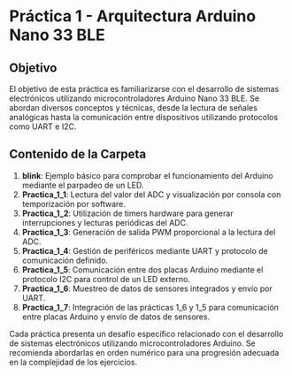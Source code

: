 # Práctica 1 - Arquitectura Arduino Nano 33 BLE 

## Objetivo

El objetivo de esta práctica es familiarizarse con el desarrollo de sistemas electrónicos utilizando microcontroladores Arduino Nano 33 BLE. Se abordan diversos conceptos y técnicas, desde la lectura de señales analógicas hasta la comunicación entre dispositivos utilizando protocolos como UART e I2C.

## Contenido de la Carpeta

1. **blink**: Ejemplo básico para comprobar el funcionamiento del Arduino mediante el parpadeo de un LED.
2. **Practica_1_1**: Lectura del valor del ADC y visualización por consola con temporización por software.
3. **Practica_1_2**: Utilización de timers hardware para generar interrupciones y lecturas periódicas del ADC.
4. **Practica_1_3**: Generación de salida PWM proporcional a la lectura del ADC.
5. **Practica_1_4**: Gestión de periféricos mediante UART y protocolo de comunicación definido.
6. **Practica_1_5**: Comunicación entre dos placas Arduino mediante el protocolo I2C para control de un LED externo.
7. **Practica_1_6**: Muestreo de datos de sensores integrados y envío por UART.
8. **Practica_1_7**: Integración de las prácticas 1_6 y 1_5 para comunicación entre placas Arduino y envío de datos de sensores.

Cada práctica presenta un desafío específico relacionado con el desarrollo de sistemas electrónicos utilizando microcontroladores Arduino. Se recomienda abordarlas en orden numérico para una progresión adecuada en la complejidad de los ejercicios.
